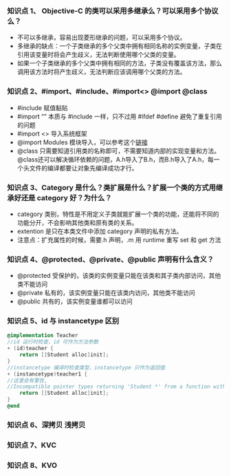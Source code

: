 ### 知识点 1、 Objective-C 的类可以采用多继承么？可以采用多个协议么？
+ 不可以多继承，容易出现菱形继承的问题，可以采用多个协议。
+ 多继承的缺点：一个子类继承的多个父类中拥有相同名称的实例变量，子类在引用该变量时将会产生歧义，无法判断使用哪个父类的变量。
+ 如果一个子类继承的多个父类中拥有相同的方法，子类没有覆盖该方法，那么调用该方法时将产生歧义，无法判断应该调用哪个父类的方法。

### 知识点 2、#import、#include、#import<> @import @class
+ #include 赋值黏贴
+ #import “” 本质与 #include 一样，只不过用 #ifdef #define 避免了重复引用的问题
+ #import <> 导入系统框架
+ @import Modules 模块导入，可以参考这个[链接](https://blog.csdn.net/huangfei711/article/details/76340383)
+ @class 只需要知道引用类的名称即可，不需要知道内部的实现变量和方法。@class还可以解决循环依赖的问题，A.h导入了B.h，而B.h导入了A.h，每一个头文件的编译都要让对象先编译成功才行。
### 知识点 3、Category 是什么？类扩展是什么？扩展一个类的方式用继承好还是 category 好？为什么？
+ category 类别，特性是不用定义子类就能扩展一个类的功能，还能将不同的功能分开，不会影响其他类和原有类的关系。
+ extention 是只在本类文件中添加 category 声明的私有方法。
+ 注意点：扩充属性的时候，需要.h 声明，.m 用 runtime 重写 set 和 get 方法

### 知识点 4、@protected、@private、@public 声明有什么含义？
+ @protected 受保护的，该类的实例变量只能在该类和其子类内部访问，其他类不能访问
+ @private 私有的，该实例变量只能在该类内访问，其他类不能访问
+ @public 共有的，该实例变量谁都可以访问

### 知识点 5、id 与 instancetype 区别
```objective-c
@implementation Teacher
//id 运行时检查，id 可作为方法参数
+ (id)teacher {
    return [[Student alloc]init];
}
//instancetype 编译时检查类型，instancetype 只作为返回值
+ (instancetype)teacher1 {
//这里会有警告,
//Incompatible pointer types returning 'Student *' from a function with result type 'Teacher *'
    return [[Student alloc]init];
}
@end
```

### 知识点 6、深拷贝 浅拷贝

### 知识点 7、KVC

### 知识点 8、KVO

